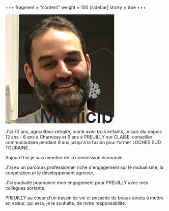 +++
fragment = "content"
weight = 100
[sidebar]
  sticky = true
+++

<img src="photo.png" alt="" class="img-fluid rounded-circle border text-white">

J'ai 70 ans, agriculteur-retraité, marié avec trois enfants, je suis élu depuis 12 ans - 6 ans à Charnizay et 6 ans à PREUILLY sur CLAISE, conseiller communautaire pendant 9 ans jusqu'à la fusion pour former LOCHES SUD TOURAINE. 

Aujourd'hui je suis membre de la commission économie.

J'ai eu un parcours professionnel riche d'engagement sur le mutualisme, la coopération et le développement agricole.

J'ai souhaité poursuivre mon engagement pour PREUILLY avec mes collègues sortants.

PREUILLY au coeur d'un bassin de vie et possède de beaux atouts à mettre en valeur, qui sera, je le souhaite, de notre responsabilité.
